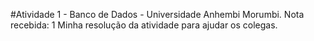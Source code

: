 #Atividade 1 - Banco de Dados - Universidade Anhembi Morumbi. Nota recebida: 1
Minha resolução da atividade para ajudar os colegas.